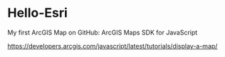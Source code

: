# Hello-Esri

My first ArcGIS Map on GitHub: ArcGIS Maps SDK for JavaScript

https://developers.arcgis.com/javascript/latest/tutorials/display-a-map/
